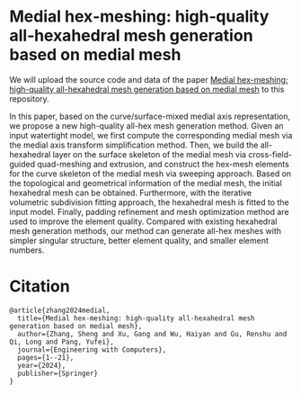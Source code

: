 # Medial hex‑meshing: high‑quality all‑hexahedral mesh generation based on medial mesh

We will upload the source code and data of the paper [Medial hex-meshing: high-quality all-hexahedral mesh generation based on medial mesh](https://link.springer.com/article/10.1007/s00366-023-01925-5) to this repository.

In this paper, based on the curve/surface-mixed medial axis representation, we propose a new high-quality all-hex mesh generation method. Given an input watertight model, we first compute the corresponding medial mesh via the medial axis transform simplification method. Then, we build the all-hexahedral layer on the surface skeleton of the medial mesh via cross-field-guided quad-meshing and extrusion, and construct the hex-mesh elements for the curve skeleton of the medial mesh via sweeping approach. Based on the topological and geometrical information of the medial mesh, the initial hexahedral mesh can be obtained. Furthermore, with the iterative volumetric subdivision fitting approach, the hexahedral mesh is fitted to the input model. Finally, padding refinement and mesh optimization method are used to improve the element quality. Compared with existing hexahedral mesh generation methods, our method can generate all-hex meshes with simpler singular structure, better element quality, and smaller element numbers.

# Citation
```angular2html
@article{zhang2024medial,
  title={Medial hex-meshing: high-quality all-hexahedral mesh generation based on medial mesh},
  author={Zhang, Sheng and Xu, Gang and Wu, Haiyan and Gu, Renshu and Qi, Long and Pang, Yufei},
  journal={Engineering with Computers},
  pages={1--21},
  year={2024},
  publisher={Springer}
}
```
